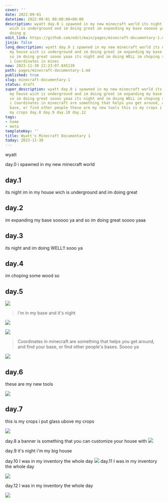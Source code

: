 ```yaml
---
cover: ''
date: 2022-09-01
datetime: 2022-09-01 00:00:00+00:00
description: wyatt day.0 i spawned in my new minecraft world its night im in my house
  wich is underground and im doing great im expanding my base sooooo ya and so im
  doing g
edit_link: https://github.com/edit/main/pages/minecraft-documentary-1.md
jinja: false
long_description: wyatt day.0 i spawned in my new minecraft world its night im in
  my house wich is underground and im doing great im expanding my base sooooo ya and
  so im doing great soooo yaaa its night and im doing WELL im choping some wood so
  i Coordinates in minec
now: 2023-11-30 22:23:07.845139
path: pages/minecraft-documentary-1.md
published: true
slug: minecraft-documentary-1
status: draft
super_description: wyatt day.0 i spawned in my new minecraft world its night im in
  my house wich is underground and im doing great im expanding my base sooooo ya and
  so im doing great soooo yaaa its night and im doing WELL im choping some wood so
  i Coordinates in minecraft are something that helps you get around, and find your
  base, or find other people these are my new tools this is my crops i put glass ubove
  my crops day.8 day.9 day.10 day.12
tags:
- home
- meta
templateKey: ''
title: Wyatt's Minecraft Documentary 1
today: 2023-11-30
---
```


wyatt

day.0 i spawned in my new minecraft world



## day.1

its night im in my house wich is underground and im doing great

## day.2

im expanding my base sooooo ya and so im doing great soooo yaaa

## day.3

its night and im doing WELL!! sooo ya



## day.4

im choping some wood so 
## day.5 

![](/my-base.png)

> i'm in my base and it's night

![](/my-base-2.png)

![](/my-coords.png)

> Coordinates in minecraft are something that helps you get around, and find your base, or find other people's bases.  Soooo ya

![](/my-storage.png)



## day.6
these are my new tools

![](/Capture.PNG)


## day.7
this is my crops i put glass ubove my crops

![](/my-crops.png)

day.8
a banner is something that you can customize your house with 
![](/banner.png)

day.9
it's night i'm my big house

day.10
I was in my inventory the whole day
![](/my.png
)
day.11
I was in my inventory the whole day


![](/my.png)


day.12 
I was in my inventory the whole day

![](/my.png)